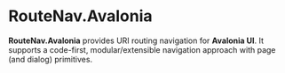 # RouteNav.Avalonia

**RouteNav.Avalonia** provides URI routing navigation for **Avalonia UI**. It supports a code-first, modular/extensible navigation approach with page (and dialog) primitives.
